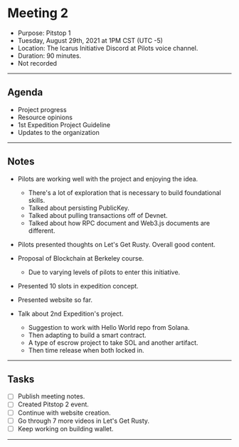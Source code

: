 # Meeting 2

- Purpose: Pitstop 1
- Tuesday, August 29th, 2021 at 1PM CST (UTC -5)
- Location: The Icarus Initiative Discord at Pilots voice channel.
- Duration: 90 minutes.
- Not recorded

---

## Agenda

- Project progress
- Resource opinions
- 1st Expedition Project Guideline
- Updates to the organization

---

## Notes

- Pilots are working well with the project and enjoying the idea.
  - There's a lot of exploration that is necessary to build foundational skills.
  - Talked about persisting PublicKey.
  - Talked about pulling transactions off of Devnet.
  - Talked about how RPC document and Web3.js documents are different.
- Pilots presented thoughts on Let's Get Rusty. Overall good content.
- Proposal of Blockchain at Berkeley course.
  - Due to varying levels of pilots to enter this initiative.
- Presented 10 slots in expedition concept.
- Presented website so far.

- Talk about 2nd Expedition's project.
  - Suggestion to work with Hello World repo from Solana.
  - Then adapting to build a smart contract.
  - A type of escrow project to take SOL and another artifact.
  - Then time release when both locked in.

---

## Tasks

- [ ] Publish meeting notes.
- [ ] Created Pitstop 2 event.
- [ ] Continue with website creation.
- [ ] Go through 7 more videos in Let's Get Rusty.
- [ ] Keep working on building wallet.

---
